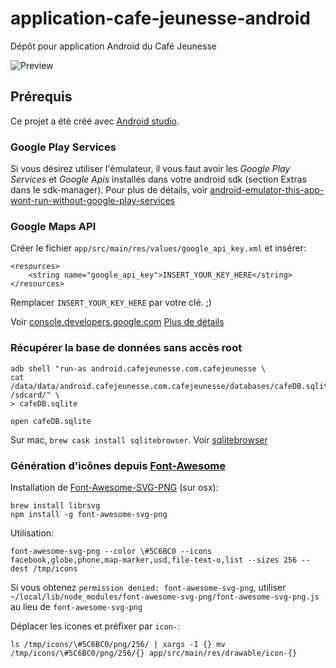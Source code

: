 # application-cafe-jeunesse-android
Dépôt pour application Android du Café Jeunesse

![Preview](http://i.imgur.com/tm7YQce.png)

## Prérequis

Ce projet a été créé avec [Android studio](http://developer.android.com/tools/studio/index.html).

### Google Play Services

Si vous désirez utiliser l'émulateur, il vous faut avoir les *Google Play Services* et *Google Apis* installés dans votre android sdk (section Extras dans le sdk-manager).
Pour plus de détails, voir [android-emulator-this-app-wont-run-without-google-play-services](http://stackoverflow.com/questions/23265214/android-emulator-this-app-wont-run-without-google-play-services)

### Google Maps API

Créer le fichier `app/src/main/res/values/google_api_key.xml` et insérer:

    <resources>
        <string name="google_api_key">INSERT_YOUR_KEY_HERE</string>
    </resources>

Remplacer `INSERT_YOUR_KEY_HERE` par votre clé. ;)

Voir [console.developers.google.com](https://console.developers.google.com/)
[Plus de détails](https://developers.google.com/maps/documentation/android/start#get_an_android_certificate_and_the_google_maps_api_key)

### Récupérer la base de données sans accès root

    adb shell "run-as android.cafejeunesse.com.cafejeunesse \
    cat /data/data/android.cafejeunesse.com.cafejeunesse/databases/cafeDB.sqlite /sdcard/" \
    > cafeDB.sqlite
    
    open cafeDB.sqlite

Sur mac, `brew cask install sqlitebrowser`. Voir [sqlitebrowser](http://sqlitebrowser.org/)

### Génération d'icônes depuis [Font-Awesome](http://fortawesome.github.io/Font-Awesome/)

Installation de [Font-Awesome-SVG-PNG](https://github.com/encharm/Font-Awesome-SVG-PNG) (sur osx):

    brew install librsvg
    npm install -g font-awesome-svg-png

Utilisation:

    font-awesome-svg-png --color \#5C6BC0 --icons facebook,globe,phone,map-marker,usd,file-text-o,list --sizes 256 --dest /tmp/icons

Si vous obtenez `permission denied: font-awesome-svg-png`, 
utiliser `~/local/lib/node_modules/font-awesome-svg-png/font-awesome-svg-png.js` 
au lieu de `font-awesome-svg-png`
    
Déplacer les icones et préfixer par `icon-`:

    ls /tmp/icons/\#5C6BC0/png/256/ | xargs -I {} mv /tmp/icons/\#5C6BC0/png/256/{} app/src/main/res/drawable/icon-{} 
